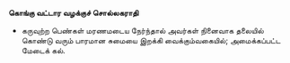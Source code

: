 **கொங்கு வட்டார வழக்குச் சொல்லகராதி**
- கருவுற்ற பெண்கள் மரணமடைய நேர்ந்தால் அவர்கள் நினைவாக தலையில் கொண்டு வரும் பாரமான சுமையை இறக்கி வைக்கும்வகையில்; அமைக்கப்பட்ட மேடைக் கல்.

